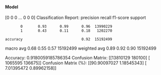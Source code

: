 #### Model
[0 0 0 ... 0 0 0]
Classification Report:
              precision    recall  f1-score   support

           0       0.93      0.99      0.96  13990229
           1       0.43      0.11      0.18   1202270

    accuracy                           0.92  15192499
   macro avg       0.68      0.55      0.57  15192499
weighted avg       0.89      0.92      0.90  15192499

Accuracy: 0.9180059185786354
Confusion Matrix:
[[13810129   180100]
 [ 1065595   136675]]
Confusion Matrix (%):
[[90.90097027  1.18545343]
 [ 7.01395472  0.89962158]]
